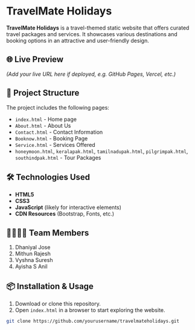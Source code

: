 # TravelMate Holidays

**TravelMate Holidays** is a travel-themed static website that offers curated travel packages and services. It showcases various destinations and booking options in an attractive and user-friendly design.

## 🌐 Live Preview

_(Add your live URL here if deployed, e.g. GitHub Pages, Vercel, etc.)_

## 📁 Project Structure

The project includes the following pages:

- `index.html` - Home page
- `About.html` - About Us
- `Contact.html` - Contact Information
- `Booknow.html` - Booking Page
- `Service.html` - Services Offered
- `honeymoon.html`, `keralapak.html`, `tamilnadupak.html`, `pilgrimpak.html`, `southindpak.html` - Tour Packages

## 🛠️ Technologies Used

- **HTML5**
- **CSS3**
- **JavaScript** (likely for interactive elements)
- **CDN Resources** (Bootstrap, Fonts, etc.)

## 👨‍👩‍👧‍👦 Team Members

1. Dhaniyal Jose
2. Mithun Rajesh
3. Vyshna Suresh
4. Ayisha S Anil

## 📦 Installation & Usage

1. Download or clone this repository.
2. Open `index.html` in a browser to start exploring the website.

```bash
git clone https://github.com/yourusername/travelmateholidays.git
